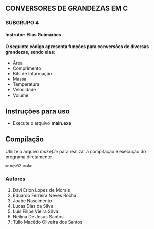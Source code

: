 ## CONVERSORES DE GRANDEZAS EM C
### SUBGRUPO 4


#### Instrutor: Elias Guimarães

#### O seguinte código apresenta funções para conversões de diversas grandezas, sendo elas:

- Área
- Comprimento
- Bits de Informação
- Massa
- Temperatura
- Velocidade
- Volume


## Instruções para uso
- Execute o arquivo **main.exe**

## Compilação
Utilize o arquivo *makefile* para realizar a compilação e execução do programa diretamente

~~~bash
mingw32-make
~~~

### Autores
1. Davi Erlon Lopes de Morais
2. Eduardo Ferreira Neves Rocha
3. Joabe Nascimento
4. Lucas Dias da Silva
5. Luis Filipe Vieira Silva
6. Neilma De Jesus Santos
7. Túlio Macêdo Oliveira dos Santos

